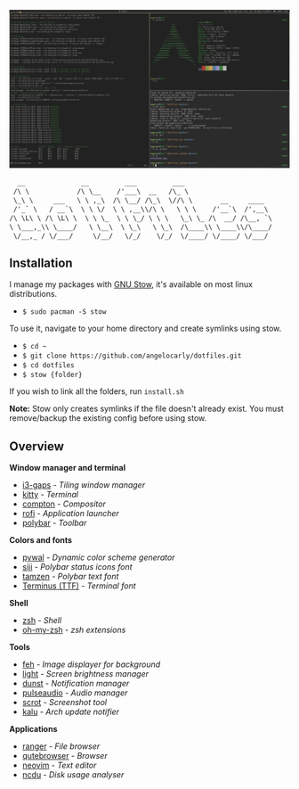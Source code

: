 ![screenshot](./.github/screenshot.png?raw=true)

      __              __         ___         ___                      
     /\ \            /\ \__    /'___\  __   /\_ \                     
     \_\ \     ___   \ \ ,_\  /\ \__/ /\_\  \//\ \       __     ____  
     /'_` \   / __`\  \ \ \/  \ \ ,__\\/\ \   \ \ \    /'__`\  /',__\ 
    /\ \L\ \ /\ \L\ \  \ \ \_  \ \ \_/ \ \ \   \_\ \_ /\  __/ /\__, `\
    \ \___,_\\ \____/   \ \__\  \ \_\   \ \_\  /\____\\ \____\\/\____/
     \/__,_ / \/___/     \/__/   \/_/    \/_/  \/____/ \/____/ \/___/ 
                                                                   

## Installation
I manage my packages with [GNU Stow](https://www.gnu.org/software/stow/), it's available on most linux distributions.
- `$ sudo pacman -S stow`

To use it, navigate to your home directory and create symlinks using stow.
- `$ cd ~`
- `$ git clone https://github.com/angelocarly/dotfiles.git`
- `$ cd dotfiles`
- `$ stow {folder}`

If you wish to link all the folders, run `install.sh`

**Note:** Stow only creates symlinks if the file doesn't already exist. You must remove/backup the existing config before using stow.

## Overview
**Window manager and terminal**
* [i3-gaps](https://github.com/Airblader/i3) - *Tiling window manager*
* [kitty](https://sw.kovidgoyal.net/kitty/) - *Terminal*
* [compton](https://github.com/chjj/compton) - *Compositor*
* [rofi](https://github.com/davatorium/rofi) - *Application launcher*
* [polybar](https://github.com/polybar/polybar) - *Toolbar*

**Colors and fonts**
* [pywal](https://github.com/dylanaraps/pywal) - *Dynamic color scheme generator*
* [siji](https://github.com/stark/siji) - *Polybar status icons font*
* [tamzen](https://github.com/sunaku/tamzen-font) - *Polybar text font*
* [Terminus (TTF)](http://terminus-font.sourceforge.net) - *Terminal font*

**Shell**
* [zsh](https://www.zsh.org) - *Shell*
* [oh-my-zsh](https://github.com/robbyrussell/oh-my-zsh) - *zsh extensions*

**Tools**
* [feh](https://github.com/derf/feh) - *Image displayer for background*
* [light](https://github.com/haikarainen/light) - *Screen brightness manager*
* [dunst](https://github.com/dunst-project/dunst) - *Notification manager*
* [pulseaudio](https://github.com/pulseaudio/pulseaudio) - *Audio manager*
* [scrot](https://github.com/dreamer/scrot) - *Screenshot tool*
* [kalu](https://github.com/jjk-jacky/kalu) - *Arch update notifier*

**Applications**
* [ranger](https://github.com/ranger/ranger) - *File browser*
* [qutebrowser](https://github.com/qutebrowser/qutebrowser) - *Browser*
* [neovim](https://github.com/neovim/neovim) - *Text editor*
* [ncdu](https://dev.yorhel.nl/ncdu) - *Disk usage analyser*
